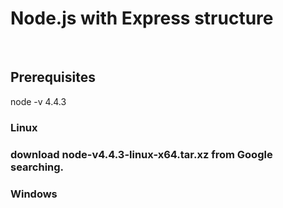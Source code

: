 # Node.js with Express structure
<BR>
<h2>Prerequisites</h2>
<a>node -v 4.4.3</a>
<h3>Linux<h3>
download node-v4.4.3-linux-x64.tar.xz from Google searching.
<h3>Windows<h3>

